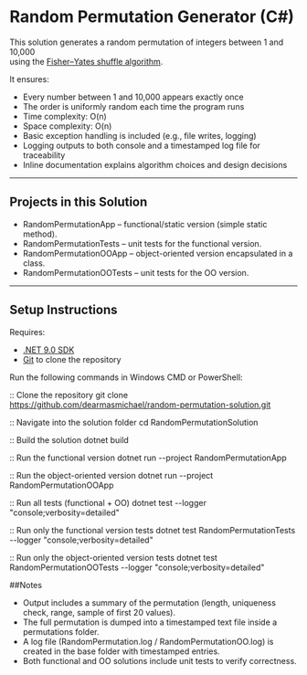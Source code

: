 # Random Permutation Generator (C#)

This solution generates a random permutation of integers between 1 and 10,000  
using the [Fisher–Yates shuffle algorithm](https://en.wikipedia.org/wiki/Fisher%E2%80%93Yates_shuffle).  

It ensures:
- Every number between 1 and 10,000 appears exactly once
- The order is uniformly random each time the program runs
- Time complexity: O(n)
- Space complexity: O(n)
- Basic exception handling is included (e.g., file writes, logging)
- Logging outputs to both console and a timestamped log file for traceability
- Inline documentation explains algorithm choices and design decisions

---

## Projects in this Solution

- RandomPermutationApp – functional/static version (simple static method).
- RandomPermutationTests – unit tests for the functional version.
- RandomPermutationOOApp – object-oriented version encapsulated in a class.
- RandomPermutationOOTests – unit tests for the OO version.

---

## Setup Instructions

Requires:
- [.NET 9.0 SDK](https://dotnet.microsoft.com/download)  
- [Git](https://git-scm.com/downloads) to clone the repository  

Run the following commands in Windows CMD or PowerShell:

:: Clone the repository
git clone https://github.com/dearmasmichael/random-permutation-solution.git

:: Navigate into the solution folder
cd RandomPermutationSolution

:: Build the solution
dotnet build

:: Run the functional version
dotnet run --project RandomPermutationApp

:: Run the object-oriented version
dotnet run --project RandomPermutationOOApp

:: Run all tests (functional + OO)
dotnet test --logger "console;verbosity=detailed"

:: Run only the functional version tests
dotnet test RandomPermutationTests --logger "console;verbosity=detailed"

:: Run only the object-oriented version tests
dotnet test RandomPermutationOOTests --logger "console;verbosity=detailed"

##Notes

- Output includes a summary of the permutation (length, uniqueness check, range, sample of first 20 values).
- The full permutation is dumped into a timestamped text file inside a permutations folder.
- A log file (RandomPermutation.log / RandomPermutationOO.log) is created in the base folder with timestamped entries.
- Both functional and OO solutions include unit tests to verify correctness.
